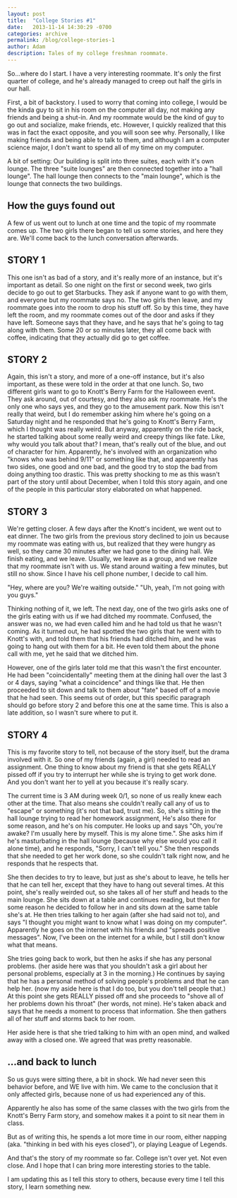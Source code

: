 ```yaml
---
layout: post
title:  "College Stories #1"
date:   2013-11-14 14:30:29 -0700
categories: archive
permalink: /blog/college-stories-1
author: Adam
description: Tales of my college freshman roommate.
---
```


So...where do I start. I have a very interesting roommate. It's only the first quarter of college, and he's already managed to creep out half the girls in our hall.

First, a bit of backstory. I used to worry that coming into college, I would be the kinda guy to sit in his room on the computer all day, not making any friends and being a shut-in. And my roommate would be the kind of guy to go out and socialize, make friends, etc. However, I quickly realized that this was in fact the exact opposite, and you will soon see why. Personally, I like making friends and being able to talk to them, and although I am a computer science major, I don't want to spend all of my time on my computer.

A bit of setting: Our building is split into three suites, each with it's own lounge. The three "suite lounges" are then connected together into a "hall lounge". The hall lounge then connects to the "main lounge", which is the lounge that connects the two buildings.

## How the guys found out

A few of us went out to lunch at one time and the topic of my roommate comes up. The two girls there began to tell us some stories, and here they are. We'll come back to the lunch conversation afterwards.

## STORY 1

This one isn't as bad of a story, and it's really more of an instance, but it's important as detail. So one night on the first or second week, two girls decide to go out to get Starbucks. They ask if anyone want to go with them, and everyone but my roommate says no. The two girls then leave, and my roommate goes into the room to drop his stuff off. So by this time, they have left the room, and my roommate comes out of the door and asks if they have left. Someone says that they have, and he says that he's going to tag along with them. Some 20 or so minutes later, they all come back with coffee, indicating that they actually did go to get coffee.

## STORY 2

Again, this isn't a story, and more of a one-off instance, but it's also important, as these were told in the order at that one lunch. So, two different girls want to go to Knott's Berry Farm for the Halloween event. They ask around, out of courtesy, and they also ask my roommate. He's the only one who says yes, and they go to the amusement park. Now this isn't really that weird, but I do remember asking him where he's going on a Saturday night and he responded that he's going to Knott's Berry Farm, which I thought was really weird. But anyway, apparently on the ride back, he started talking about some really weird and creepy things like fate. Like, why would you talk about that? I mean, that's really out of the blue, and out of character for him. Apparently, he's involved with an organization who "knows who was behind 9/11" or something like that, and apparently has two sides, one good and one bad, and the good try to stop the bad from doing anything too drastic. This was pretty shocking to me as this wasn't part of the story until about December, when I told this story again, and one of the people in this particular story elaborated on what happened.

## STORY 3

We're getting closer. A few days after the Knott's incident, we went out to eat dinner. The two girls from the previous story declined to join us because my roommate was eating with us, but realized that they were hungry as well, so they came 30 minutes after we had gone to the dining hall. We finish eating, and we leave. Usually, we leave as a group, and we realize that my roommate isn't with us. We stand around waiting a few minutes, but still no show. Since I have his cell phone number, I decide to call him.

"Hey, where are you? We're waiting outside."
"Uh, yeah, I'm not going with you guys."

Thinking nothing of it, we left. The next day, one of the two girls asks one of the girls eating with us if we had ditched my roommate. Confused, the answer was no, we had even called him and he had told us that he wasn't coming. As it turned out, he had spotted the two girls that he went with to Knott's with, and told them that his friends had ditched him, and he was going to hang out with them for a bit. He even told them about the phone call with me, yet he said that we ditched him.

However, one of the girls later told me that this wasn't the first encounter. He had been "coincidentally" meeting them at the dining hall over the last 3 or 4 days, saying "what a coincidence" and things like that. He then proceeded to sit down and talk to them about "fate" based off of a movie that he had seen. This seems out of order, but this specific paragraph should go before story 2 and before this one at the same time. This is also a late addition, so I wasn't sure where to put it.

## STORY 4

This is my favorite story to tell, not because of the story itself, but the drama involved with it. So one of my friends (again, a girl) needed to read an assignment. One thing to know about my friend is that she gets REALLY pissed off if you try to interrupt her while she is trying to get work done. And you don't want her to yell at you because it's really scary.

The current time is 3 AM during week 0/1, so none of us really knew each other at the time. That also means she couldn't really call any of us to "escape" or something (it's not that bad, trust me). So, she's sitting in the hall lounge trying to read her homework assignment, He's also there for some reason, and he's on his computer. He looks up and says "Oh, you're awake? I'm usually here by myself. This is my alone time.". She asks him if he's masturbating in the hall lounge (because why else would you call it alone time), and he responds, "Sorry, I can't tell you." She then responds that she needed to get her work done, so she couldn't talk right now, and he responds that he respects that.

She then decides to try to leave, but just as she's about to leave, he tells her that he can tell her, except that they have to hang out several times. At this point, she's really weirded out, so she takes all of her stuff and heads to the main lounge. She sits down at a table and continues reading, but then for some reason he decided to follow her in and sits down at the same table she's at. He then tries talking to her again (after she had said not to), and says "I thought you might want to know what I was doing on my computer". Apparently he goes on the internet with his friends and "spreads positive messages". Now, I've been on the internet for a while, but I still don't know what that means.

She tries going back to work, but then he asks if she has any personal problems. (her aside here was that you shouldn't ask a girl about her personal problems, especially at 3 in the morning.) He continues by saying that he has a personal method of solving people's problems and that he can help her. (now my aside here is that I do too, but you don't tell people that.)  At this point she gets REALLY pissed off and she proceeds to "shove all of her problems down his throat" (her words, not mine). He's taken aback and says that he needs a moment to process that information. She then gathers all of her stuff and storms back to her room.

Her aside here is that she tried talking to him with an open mind, and walked away with a closed one. We agreed that was pretty reasonable.

## ...and back to lunch

So us guys were sitting there, a bit in shock. We had never seen this behavior before, and WE live with him. We came to the conclusion that it only affected girls, because none of us had experienced any of this.

Apparently he also has some of the same classes with the two girls from the Knott's Berry Farm story, and somehow makes it a point to sit near them in class.

But as of writing this, he spends a lot more time in our room, either napping (aka. "thinking in bed with his eyes closed"), or playing League of Legends.


And that's the story of my roommate so far. College isn't over yet. Not even close. And I hope that I can bring more interesting stories to the table.

I am updating this as I tell this story to others, because every time I tell this story, I learn something new.